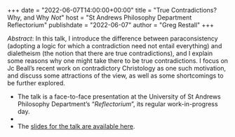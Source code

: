 +++
date = "2022-06-07T14:00:00+00:00"
title = "True Contradictions? Why, and Why *Not*"
host = "St Andrews Philosophy Department Reflectorium"
publishdate = "2022-06-07"
author = "Greg Restall"
+++

*Abstract*: In this talk, I introduce the difference between paraconsistency (adopting a logic for which a contradiction need not entail everything) and dialetheism (the notion that there are true contradictions), and I explain some reasons why one might take there to be true contradictions. I focus on Jc Beall’s recent work on contradictory Christology as one such motivation, and discuss some attractions of the view, as well as some shortcomings to be further explored.


* The talk is a face-to-face presentation at the University of St Andrews Philosophy Department’s “*Reflectorium*”, its regular work-in-progress day.
* 
* The [slides for the talk are available here](/slides/tc-why-and-why-not.pdf).

